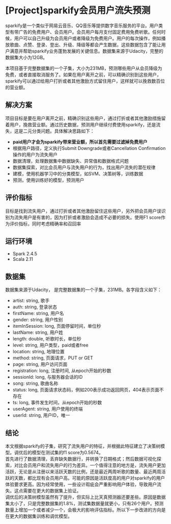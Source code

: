 # [Project]sparkify会员用户流失预测

sparkify是一个类似于网易云音乐、QQ音乐等提供数字音乐服务的平台。用户类型有带广告的免费用户、会员用户。会员用户每月支付固定费用免费听歌。任何时候，用户可以自己升级为会员用户或者降级为免费用户。用户的每次操作，例如播放歌曲、点赞、登录、登出、升级、降级等都会产生数据，这些数据包含了能让用户满意并帮助sparkify业务蓬勃发展的关键信息。数据集来源于Udacity，完整的数据集大小为12GB。

本项目基于完整数据集的一个子集，大小为231MB，预测哪些用户从会员降级为免费，或者直接取消服务了。如果在用户离开之前，可以精确识别到这些用户，sparkify可以通过给用户打折或者其他激励方式留住用户，这样就可以挽救数百位的营业额。

## 解决方案
项目目标是要在用户离开之前，精确识别这些用户，通过打折或者其他激励措施留着用户，挽救营业额。通过历史数据，预测用户继续付费使用sparkify，还是流失，这是二元分类问题。具体解决思路如下：
+ **paid用户才会为sparkify带来营业额，所以首先需要过滤掉免费用户**
+ 根据用户路径，定义执行Submit Downgrade或者Cancellation Confirmation操作的用户为流失用户
+ 数据清理，处理数据集中数据缺失、异常值和数据格式问题
+ 数据集探索，对比会员用户与流失用户的行为，找出用户流失的潜在规律
+ 建模，使用机器学习中的分类模型，如SVM、决策树等，训练数据
+ 预测，使用训练好的模型，预测用户

## 评价指标
目标是找到流失用户，通过打折或者其他激励留住这些用户，另外把会员用户误识别为流失用户是有害的，因为打折或者激励会造成不必要的损失。使用F1 score作为评价指标，同时考虑精确率和召回率

## 运行环境
+ Spark 2.4.5
+ Scala 2.11
	
## 数据集
数据集来源于Udacity， 是完整数据集的一个子集，231MB。各字段含义如下：
+ artist: 		string, 歌手
+ auth: 		string, 登录状态
+ firstName: 		string, 用户名
+ gender: 		string, 用户性别
+ itemInSession: 	long, 	页面停留时间，单位秒
+ lastName: 		string, 用户姓
+ length: 		double, 听歌时长，单位秒
+ level: 		string, 用户类型，paid或者free
+ location: 		string, 地理位置
+ method: 		string, 页面请求，PUT or GET
+ page:			string, 用户访问页面
+ registration: 	long, 	注册时间, 从epoch开始的秒数
+ sessionId:		long, 	与服务器会话的ID
+ song:			string, 歌曲名称
+ status:		long,	页面请求状态码，例如200表示成功返回网页，404表示页面不存在
+ ts:			long,	事件发生时间，从epoch开始的秒数
+ userAgent:		string, 用户使用的终端
+ userId:		string, 用户ID，唯一


## 结论   
本文根据sparkify的子集，研究了流失用户的特征，并根据此特征建立了决策树模型。调优后的模型在测试集的f1 score为0.5674。  
首先进行了数据清理，丢弃缺失数据行，并转换了日期格式；然后数据可视化探索，对比会员用户和流失用户的行为差异。一个值得注意的地方是，流失用户更加活跃，无论是从注册以来活跃天数的比例，还是最近两周听歌的数量、最近两周活跃的天数，都比现有会员用户高。可能的原因是活跃度高的用户对sparkify的用户体验要求更高。因为经常使用，一些设计瑕疵会严重影响用户体验，导致用户流失。这点需要在更大的数据集上验证。  
调优后的决策树模型虽然有了提升，但实际上比天真预测器还要差些。原因是数据集太小了，只是完整数据集的1.8%，测试集数据量就更小，只有26个用户。预测数量上增加一个或者减少一个，会极大的影响评估指标。所以下一步改进的方向是在更大的数据集训练和调优模型。